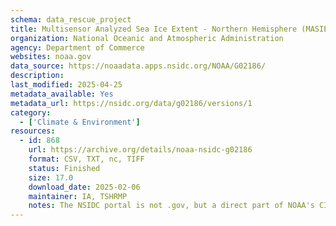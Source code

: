 ```yaml
---
schema: data_rescue_project 
title: Multisensor Analyzed Sea Ice Extent - Northern Hemisphere (MASIE-NH)
organization: National Oceanic and Atmospheric Administration
agency: Department of Commerce
websites: noaa.gov
data_source: https://noaadata.apps.nsidc.org/NOAA/G02186/
description: 
last_modified: 2025-04-25
metadata_available: Yes
metadata_url: https://nsidc.org/data/g02186/versions/1
category:
  - ['Climate & Environment'] 
resources:
  - id: 868
    url: https://archive.org/details/noaa-nsidc-g02186
    format: CSV, TXT, nc, TIFF
    status: Finished
    size: 17.0
    download_date: 2025-02-06
    maintainer: IA, TSHRMP
    notes: The NSIDC portal is not .gov, but a direct part of NOAA's CIRES program/crucial gov-funded repo of cryosphere research
---
```

